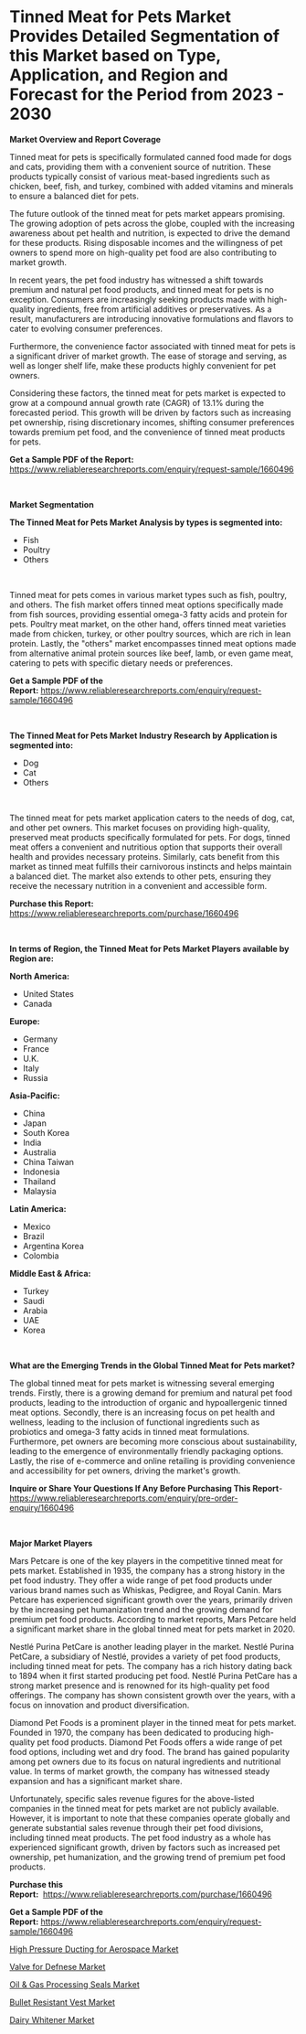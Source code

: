 <p><h1>Tinned Meat for Pets Market Provides Detailed Segmentation of this Market based on Type, Application, and Region and Forecast for the Period from 2023 - 2030</h1></p><p><strong>Market Overview and Report Coverage</strong></p>
<p><p>Tinned meat for pets is specifically formulated canned food made for dogs and cats, providing them with a convenient source of nutrition. These products typically consist of various meat-based ingredients such as chicken, beef, fish, and turkey, combined with added vitamins and minerals to ensure a balanced diet for pets.</p><p>The future outlook of the tinned meat for pets market appears promising. The growing adoption of pets across the globe, coupled with the increasing awareness about pet health and nutrition, is expected to drive the demand for these products. Rising disposable incomes and the willingness of pet owners to spend more on high-quality pet food are also contributing to market growth.</p><p>In recent years, the pet food industry has witnessed a shift towards premium and natural pet food products, and tinned meat for pets is no exception. Consumers are increasingly seeking products made with high-quality ingredients, free from artificial additives or preservatives. As a result, manufacturers are introducing innovative formulations and flavors to cater to evolving consumer preferences.</p><p>Furthermore, the convenience factor associated with tinned meat for pets is a significant driver of market growth. The ease of storage and serving, as well as longer shelf life, make these products highly convenient for pet owners.</p><p>Considering these factors, the tinned meat for pets market is expected to grow at a compound annual growth rate (CAGR) of 13.1% during the forecasted period. This growth will be driven by factors such as increasing pet ownership, rising discretionary incomes, shifting consumer preferences towards premium pet food, and the convenience of tinned meat products for pets.</p></p>
<p><strong>Get a Sample PDF of the Report:</strong> <a href="https://www.reliableresearchreports.com/enquiry/request-sample/1660496">https://www.reliableresearchreports.com/enquiry/request-sample/1660496</a></p>
<p>&nbsp;</p>
<p><strong>Market Segmentation</strong></p>
<p><strong>The Tinned Meat for Pets Market Analysis by types is segmented into:</strong></p>
<p><ul><li>Fish</li><li>Poultry</li><li>Others</li></ul></p>
<p>&nbsp;</p>
<p><p>Tinned meat for pets comes in various market types such as fish, poultry, and others. The fish market offers tinned meat options specifically made from fish sources, providing essential omega-3 fatty acids and protein for pets. Poultry meat market, on the other hand, offers tinned meat varieties made from chicken, turkey, or other poultry sources, which are rich in lean protein. Lastly, the "others" market encompasses tinned meat options made from alternative animal protein sources like beef, lamb, or even game meat, catering to pets with specific dietary needs or preferences.</p></p>
<p><strong>Get a Sample PDF of the Report:</strong>&nbsp;<a href="https://www.reliableresearchreports.com/enquiry/request-sample/1660496">https://www.reliableresearchreports.com/enquiry/request-sample/1660496</a></p>
<p>&nbsp;</p>
<p><strong>The Tinned Meat for Pets Market Industry Research by Application is segmented into:</strong></p>
<p><ul><li>Dog</li><li>Cat</li><li>Others</li></ul></p>
<p>&nbsp;</p>
<p><p>The tinned meat for pets market application caters to the needs of dog, cat, and other pet owners. This market focuses on providing high-quality, preserved meat products specifically formulated for pets. For dogs, tinned meat offers a convenient and nutritious option that supports their overall health and provides necessary proteins. Similarly, cats benefit from this market as tinned meat fulfills their carnivorous instincts and helps maintain a balanced diet. The market also extends to other pets, ensuring they receive the necessary nutrition in a convenient and accessible form.</p></p>
<p><strong>Purchase this Report:</strong>&nbsp; <a href="https://www.reliableresearchreports.com/purchase/1660496">https://www.reliableresearchreports.com/purchase/1660496</a></p>
<p>&nbsp;</p>
<p><strong>In terms of Region, the Tinned Meat for Pets Market Players available by Region are:</strong></p>
<p>
    <p> <strong> North America: </strong>
        <ul>
            <li>United States</li>
            <li>Canada</li>
        </ul>
        </p> 
    <p> <strong> Europe: </strong>
        <ul>
            <li>Germany</li>
            <li>France</li>
            <li>U.K.</li>
            <li>Italy</li>
            <li>Russia</li>
        </ul>
        </p> 
    <p> <strong> Asia-Pacific: </strong>
        <ul>
            <li>China</li>
            <li>Japan</li>
            <li>South Korea</li>
            <li>India</li>
            <li>Australia</li>
            <li>China Taiwan</li>
            <li>Indonesia</li>
            <li>Thailand</li>
            <li>Malaysia</li>
        </ul>
        </p> 
    <p> <strong> Latin America: </strong>
        <ul>
            <li>Mexico</li>
            <li>Brazil</li>
            <li>Argentina Korea</li>
            <li>Colombia</li>
        </ul>
        </p> 
    <p> <strong> Middle East & Africa: </strong>
        <ul>
            <li>Turkey</li>
            <li>Saudi</li>
            <li>Arabia</li>
            <li>UAE</li>
            <li>Korea</li>
        </ul>
    </p>
    </p>
<p>&nbsp;</p>
<p><strong>What are the Emerging Trends in the Global Tinned Meat for Pets market?</strong></p>
<p><p>The global tinned meat for pets market is witnessing several emerging trends. Firstly, there is a growing demand for premium and natural pet food products, leading to the introduction of organic and hypoallergenic tinned meat options. Secondly, there is an increasing focus on pet health and wellness, leading to the inclusion of functional ingredients such as probiotics and omega-3 fatty acids in tinned meat formulations. Furthermore, pet owners are becoming more conscious about sustainability, leading to the emergence of environmentally friendly packaging options. Lastly, the rise of e-commerce and online retailing is providing convenience and accessibility for pet owners, driving the market's growth.</p></p>
<p><strong>Inquire or Share Your Questions If Any Before Purchasing This Report</strong>- <a href="https://www.reliableresearchreports.com/enquiry/pre-order-enquiry/1660496">https://www.reliableresearchreports.com/enquiry/pre-order-enquiry/1660496</a></p>
<p>&nbsp;</p>
<p><strong>Major Market Players</strong></p>
<p><p>Mars Petcare is one of the key players in the competitive tinned meat for pets market. Established in 1935, the company has a strong history in the pet food industry. They offer a wide range of pet food products under various brand names such as Whiskas, Pedigree, and Royal Canin. Mars Petcare has experienced significant growth over the years, primarily driven by the increasing pet humanization trend and the growing demand for premium pet food products. According to market reports, Mars Petcare held a significant market share in the global tinned meat for pets market in 2020.</p><p>Nestlé Purina PetCare is another leading player in the market. Nestlé Purina PetCare, a subsidiary of Nestlé, provides a variety of pet food products, including tinned meat for pets. The company has a rich history dating back to 1894 when it first started producing pet food. Nestlé Purina PetCare has a strong market presence and is renowned for its high-quality pet food offerings. The company has shown consistent growth over the years, with a focus on innovation and product diversification.</p><p>Diamond Pet Foods is a prominent player in the tinned meat for pets market. Founded in 1970, the company has been dedicated to producing high-quality pet food products. Diamond Pet Foods offers a wide range of pet food options, including wet and dry food. The brand has gained popularity among pet owners due to its focus on natural ingredients and nutritional value. In terms of market growth, the company has witnessed steady expansion and has a significant market share.</p><p>Unfortunately, specific sales revenue figures for the above-listed companies in the tinned meat for pets market are not publicly available. However, it is important to note that these companies operate globally and generate substantial sales revenue through their pet food divisions, including tinned meat products. The pet food industry as a whole has experienced significant growth, driven by factors such as increased pet ownership, pet humanization, and the growing trend of premium pet food products.</p></p>
<p><strong>Purchase this Report:</strong>&nbsp;&nbsp;<a href="https://www.reliableresearchreports.com/purchase/1660496">https://www.reliableresearchreports.com/purchase/1660496</a></p>
<p></p>
<p><strong>Get a Sample PDF of the Report:</strong>&nbsp;<a href="https://www.reliableresearchreports.com/enquiry/request-sample/1660496">https://www.reliableresearchreports.com/enquiry/request-sample/1660496</a></p>
<p><p><a href="https://github.com/castoriffic/Market-Research-Report-List-1/blob/main/high-pressure-ducting-for-aerospace-market.md">High Pressure Ducting for Aerospace Market</a></p><p><a href="https://github.com/ashepherd82/Market-Research-Report-List-1/blob/main/valve-for-defnese-market.md">Valve for Defnese Market</a></p><p><a href="https://medium.com/@edenkrajcik/oil-gas-processing-seals-market-analysis-its-cagr-market-segmentation-and-global-industry-25558e0dadad">Oil & Gas Processing Seals Market</a></p><p><a href="https://www.linkedin.com/pulse/bullet-resistant-vest-market-size-2023-2030-global-0ctoe/">Bullet Resistant Vest Market</a></p><p><a href="https://medium.com/@jensenklein/dairy-whitener-market-analysis-and-sze-forecasted-for-period-from-2023-to-2030-cecd4630e9bc">Dairy Whitener Market</a></p></p>
